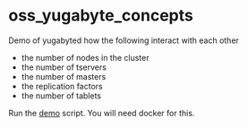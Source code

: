 # oss_yugabyte_concepts

Demo of yugabyted  how the following interact with each other
 - the number of nodes in the cluster
 - the number of tservers
 - the number of masters
 - the replication factors
 - the number of tablets
 
 Run the [demo](./demo_oss_concepts.sh) script. You will need docker for this.
                  
